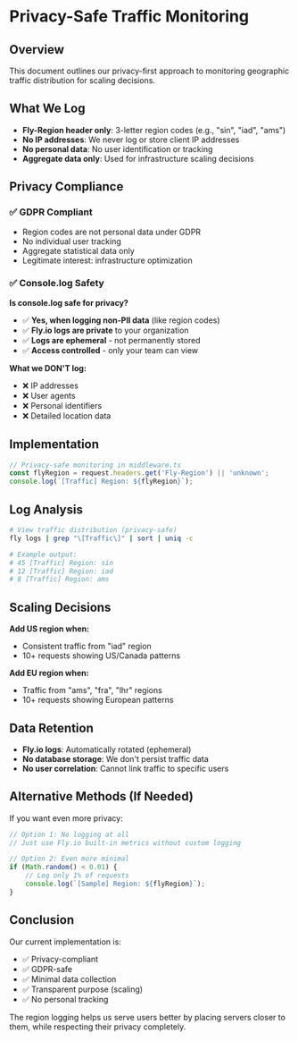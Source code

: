 # Privacy-Safe Traffic Monitoring

## Overview

This document outlines our privacy-first approach to monitoring geographic traffic distribution for scaling decisions.

## What We Log

- **Fly-Region header only**: 3-letter region codes (e.g., "sin", "iad", "ams")
- **No IP addresses**: We never log or store client IP addresses
- **No personal data**: No user identification or tracking
- **Aggregate data only**: Used for infrastructure scaling decisions

## Privacy Compliance

### ✅ GDPR Compliant

- Region codes are not personal data under GDPR
- No individual user tracking
- Aggregate statistical data only
- Legitimate interest: infrastructure optimization

### ✅ Console.log Safety

**Is console.log safe for privacy?**

- ✅ **Yes, when logging non-PII data** (like region codes)
- ✅ **Fly.io logs are private** to your organization
- ✅ **Logs are ephemeral** - not permanently stored
- ✅ **Access controlled** - only your team can view

**What we DON'T log:**

- ❌ IP addresses
- ❌ User agents
- ❌ Personal identifiers
- ❌ Detailed location data

## Implementation

```typescript
// Privacy-safe monitoring in middleware.ts
const flyRegion = request.headers.get('Fly-Region') || 'unknown';
console.log(`[Traffic] Region: ${flyRegion}`);
```

## Log Analysis

```bash
# View traffic distribution (privacy-safe)
fly logs | grep "\[Traffic\]" | sort | uniq -c

# Example output:
# 45 [Traffic] Region: sin
# 12 [Traffic] Region: iad
# 8 [Traffic] Region: ams
```

## Scaling Decisions

**Add US region when:**

- Consistent traffic from "iad" region
- 10+ requests showing US/Canada patterns

**Add EU region when:**

- Traffic from "ams", "fra", "lhr" regions
- 10+ requests showing European patterns

## Data Retention

- **Fly.io logs**: Automatically rotated (ephemeral)
- **No database storage**: We don't persist traffic data
- **No user correlation**: Cannot link traffic to specific users

## Alternative Methods (If Needed)

If you want even more privacy:

```typescript
// Option 1: No logging at all
// Just use Fly.io built-in metrics without custom logging

// Option 2: Even more minimal
if (Math.random() < 0.01) {
    // Log only 1% of requests
    console.log(`[Sample] Region: ${flyRegion}`);
}
```

## Conclusion

Our current implementation is:

- ✅ Privacy-compliant
- ✅ GDPR-safe
- ✅ Minimal data collection
- ✅ Transparent purpose (scaling)
- ✅ No personal tracking

The region logging helps us serve users better by placing servers closer to them, while respecting their privacy completely.
